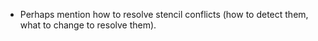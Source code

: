  - Perhaps mention how to resolve stencil conflicts (how to detect them, what to change to resolve them).